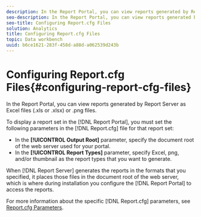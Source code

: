 ```yaml
---
description: In the Report Portal, you can view reports generated by Report Server as Excel files (.xls or .xlsx) or .png files.
seo-description: In the Report Portal, you can view reports generated by Report Server as Excel files (.xls or .xlsx) or .png files.
seo-title: Configuring Report.cfg Files
solution: Analytics
title: Configuring Report.cfg Files
topic: Data workbench
uuid: b6ce1621-283f-458d-a88d-a062539d243b
---
```


# Configuring Report.cfg Files{#configuring-report-cfg-files}

In the Report Portal, you can view reports generated by Report Server as Excel files (.xls or .xlsx) or .png files.

 To display a report set in the [!DNL Report Portal], you must set the following parameters in the [!DNL Report.cfg] file for that report set:

* In the **[!UICONTROL Output Root]** parameter, specify the document root of the web server used for your portal. 
* In the **[!UICONTROL Report Types]** parameter, specify Excel, png, and/or thumbnail as the report types that you want to generate.

When [!DNL Report Server] generates the reports in the formats that you specified, it places those files in the document root of the web server, which is where during installation you configure the [!DNL Report Portal] to access the reports.

For more information about the specific [!DNL Report.cfg] parameters, see [Report.cfg Parameters](../../../home/c-rpt-oview/c-rpt-param-ref/c-rpt-param.md#concept-838e59d72d3f4cb29ee15f5c7eb0ceff). 
